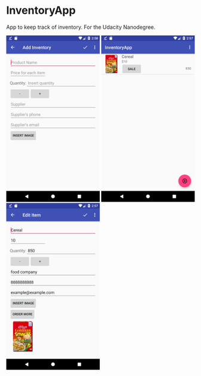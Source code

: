 # InventoryApp
App to keep track of inventory. For the Udacity Nanodegree.

<img src="https://github.com/bruno-mota/InventoryApp/blob/master/Product_adding_page.png" width="250">
<img src="https://github.com/bruno-mota/InventoryApp/blob/master/Main_Layout_With_Product.png" width="250">
<img src="https://github.com/bruno-mota/InventoryApp/blob/master/Product_edit_page.png" width="250">
